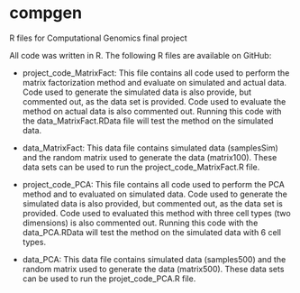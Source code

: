 # compgen
R files for Computational Genomics final project

All code was written in R.  The following R files are available on GitHub:

- project_code_MatrixFact: This file contains all code used to perform the matrix factorization method and evaluate on simulated and actual data. Code used to generate the simulated data is also provide, but commented out, as the data set is provided.  Code used to evaluate the method on actual data is also commented out.  Running this code with the data_MatrixFact.RData file will test the method on the simulated data.

- data_MatrixFact: This data file contains simulated data (samplesSim) and the random matrix used to generate the data (matrix100).  These data sets can be used to run the project_code_MatrixFact.R file.

- project_code_PCA: This file contains all code used to perform the PCA method and to evaluated on simulated data.  Code used to generate the simulated data is also provided, but commented out, as the data set is provided.  Code used to evaluated this method with three cell types (two dimensions) is also commented out.  Running this code with the data_PCA.RData will test the method on the simulated data with 6 cell types.

- data_PCA: This data file contains simulated data (samples500) and the random matrix used to generate the data (matrix500).  These data sets can be used to run the projet_code_PCA.R file.
